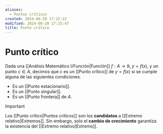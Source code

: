 ```yaml
---
aliases:
  - Puntos críticos
created: 2024-08-20 17:22:22
modified: 2024-08-20 17:25:47
title: Punto crítico
---
```


# Punto crítico

Dada una [[Análisis Matemático I/Función|Función]] $f: A \to \mathbb{R}, y = f(x)$, y un punto $c \in A$, decimos que $c$ es un [[Punto crítico]] de $y = f(x)$ si se cumple alguna de las siguientes condiciones.

- Es un [[Punto estacionario]].
- Es un [[Punto singular]].
- Es un [[Punto frontera]] de $A$.

> [!important]
> Los [[Punto crítico|Puntos críticos]] son los **candidatos** a [[Extremo relativo|Extremos]]. Sin embargo, solo el **cambio de crecimiento** garantiza la existencia del [[Extremo relativo|Extremo]].
